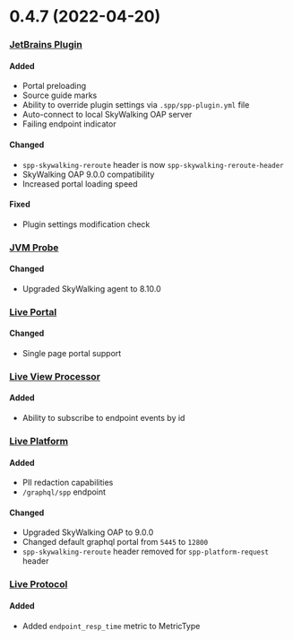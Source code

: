 # 0.4.7 (2022-04-20)

### [JetBrains Plugin](https://github.com/sourceplusplus/interface-jetbrains)

#### Added
- Portal preloading
- Source guide marks
- Ability to override plugin settings via `.spp/spp-plugin.yml` file
- Auto-connect to local SkyWalking OAP server
- Failing endpoint indicator

#### Changed
- `spp-skywalking-reroute` header is now `spp-skywalking-reroute-header`
- SkyWalking OAP 9.0.0 compatibility 
- Increased portal loading speed

#### Fixed
- Plugin settings modification check

### [JVM Probe](https://github.com/sourceplusplus/probe-jvm)

#### Changed
- Upgraded SkyWalking agent to 8.10.0

### [Live Portal](https://github.com/sourceplusplus/interface-portal)

#### Changed
- Single page portal support

### [Live View Processor](https://github.com/sourceplusplus/processor-live-view)

#### Added
- Ability to subscribe to endpoint events by id

### [Live Platform](https://github.com/sourceplusplus/sourceplusplus)

#### Added
- PII redaction capabilities
- `/graphql/spp` endpoint

#### Changed
- Upgraded SkyWalking OAP to 9.0.0
- Changed default graphql portal from `5445` to `12800`
- `spp-skywalking-reroute` header removed for `spp-platform-request` header

### [Live Protocol](https://github.com/sourceplusplus/protocol)

#### Added
- Added `endpoint_resp_time` metric to MetricType
